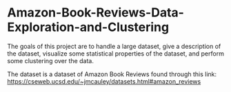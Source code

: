 # Amazon-Book-Reviews-Data-Exploration-and-Clustering

The goals of this project are to handle a large dataset, give a description of the dataset, visualize some statistical properties of the dataset, and perform some clustering over the data.

The dataset is a dataset of Amazon Book Reviews found through this link: https://cseweb.ucsd.edu/~jmcauley/datasets.html#amazon_reviews
